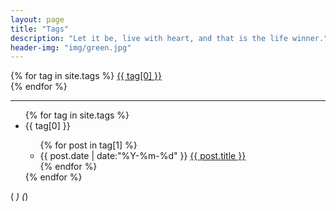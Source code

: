 ```yaml
---
layout: page
title: "Tags"
description: "Let it be, live with heart, and that is the life winner."  
header-img: "img/green.jpg"  
---
```


<div id='tag_cloud'>
{% for tag in site.tags %}
<a href="#{{ tag[0] }}" title="{{ tag[0] }}" rel="{{ tag[1].size }}">{{ tag[0] }}</a><br>
{% endfor %}
</div>

<hr>

<div id="tag_posts">
<ul class="listing">
{% for tag in site.tags %}
  <li class="listing-seperator" id="{{ tag[0] }}">{{ tag[0] }}</li>
<ul class="listing">
{% for post in tag[1] %}
  <li class="listing-item">
  <time datetime="{{ post.date | date:"%Y-%m-%d" }}">{{ post.date | date:"%Y-%m-%d" }}</time>
  <a href="{{ post.url }}" title="{{ post.title }}">{{ post.title }}</a>
  </li>
{% endfor %}
</ul>
{% endfor %}
</ul>
</div>

(*<script src="/media/js/jquery.tagcloud.js" type="text/javascript" charset="utf-8"></script> *)
(*<script language="javascript">*)
(*$.fn.tagcloud.defaults = {*)
    (*size: {start: 1, end: 1, unit: 'em'},*)
      (*color: {start: '#f8e0e6', end: '#ff3333'}*)
(*};*)

(*$(function () {*)
    (*$('#tag_cloud a').tagcloud();*)
(*});*)
(*</script>*)

